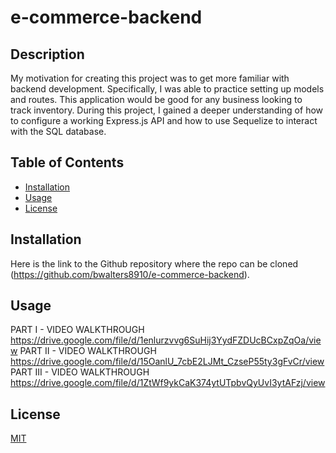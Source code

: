 # e-commerce-backend

## Description

My motivation for creating this project was to get more familiar with backend development. Specifically, I was able to practice setting up models and routes. This application would be good for any business looking to track inventory. During this project, I gained a deeper understanding of how to configure a working Express.js API and how to use Sequelize to interact with the SQL database.

## Table of Contents

- [Installation](#installation)
- [Usage](#usage)
- [License](#license)

## Installation

Here is the link to the Github repository where the repo can be cloned (https://github.com/bwalters8910/e-commerce-backend).

## Usage

PART I - VIDEO WALKTHROUGH
https://drive.google.com/file/d/1enlurzvvg6SuHij3YydFZDUcBCxpZqOa/view
PART II - VIDEO WALKTHROUGH
https://drive.google.com/file/d/15OanlU_7cbE2LJMt_CzseP55ty3gFvCr/view
PART III - VIDEO WALKTHROUGH
https://drive.google.com/file/d/1ZtWf9ykCaK374ytUTpbvQyUvI3ytAFzj/view

## License

[MIT](https://choosealicense.com/licenses/mit/)
